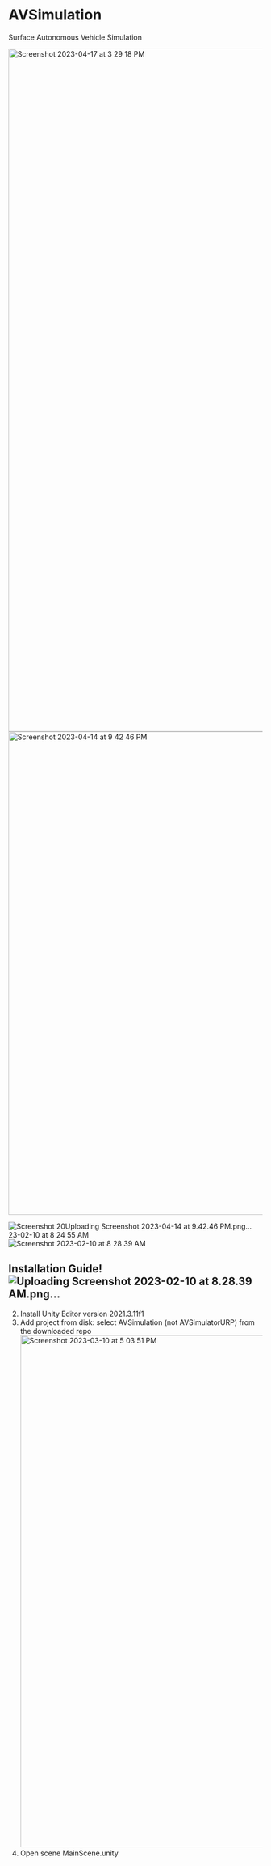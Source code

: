 # AVSimulation
Surface Autonomous Vehicle Simulation 

<img width="1351" alt="Screenshot 2023-04-17 at 3 29 18 PM" src="https://user-images.githubusercontent.com/71951467/233448631-52975554-d488-46b9-aa56-8564d2dcfa80.png">

<img width="956" alt="Screenshot 2023-04-14 at 9 42 46 PM" src="https://user-images.githubusercontent.com/71951467/233448662-ac19db93-f411-4db4-8e5e-7a8a500e1eec.png">


![Screenshot 20![Uploading Screenshot 2023-04-14 at 9.42.46 PM.png…]()
23-02-10 at 8 24 55 AM](https://user-images.githubusercontent.com/71951467/233448302-d21c3193-c452-466e-af14-acbe0effa4a6.png)
![Screenshot 2023-02-10 at 8 28 39 AM](https://user-images.githubusercontent.com/71951467/233448356-ab7acf3a-1102-4084-875b-393f2ac6f6bf.png)

## Installation Guide!![Uploading Screenshot 2023-02-10 at 8.28.39 AM.png…]()

2. Install Unity Editor version 2021.3.11f1
3. Add project from disk: select AVSimulation (not AVSimulatorURP) from the downloaded repo <img width="1013" alt="Screenshot 2023-03-10 at 5 03 51 PM" src="https://user-images.githubusercontent.com/71951467/224455950-4189d354-bd20-4195-ab77-fe61118eef27.png">
4. Open scene MainScene.unity
